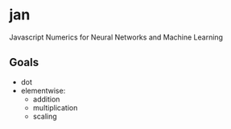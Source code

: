 # jan

Javascript Numerics for Neural Networks and Machine Learning


## Goals
* dot
* elementwise: 
  - addition
  - multiplication
  - scaling
